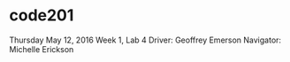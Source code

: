 # code201

Thursday May 12, 2016
Week 1, Lab 4
Driver: Geoffrey Emerson
Navigator: Michelle Erickson
